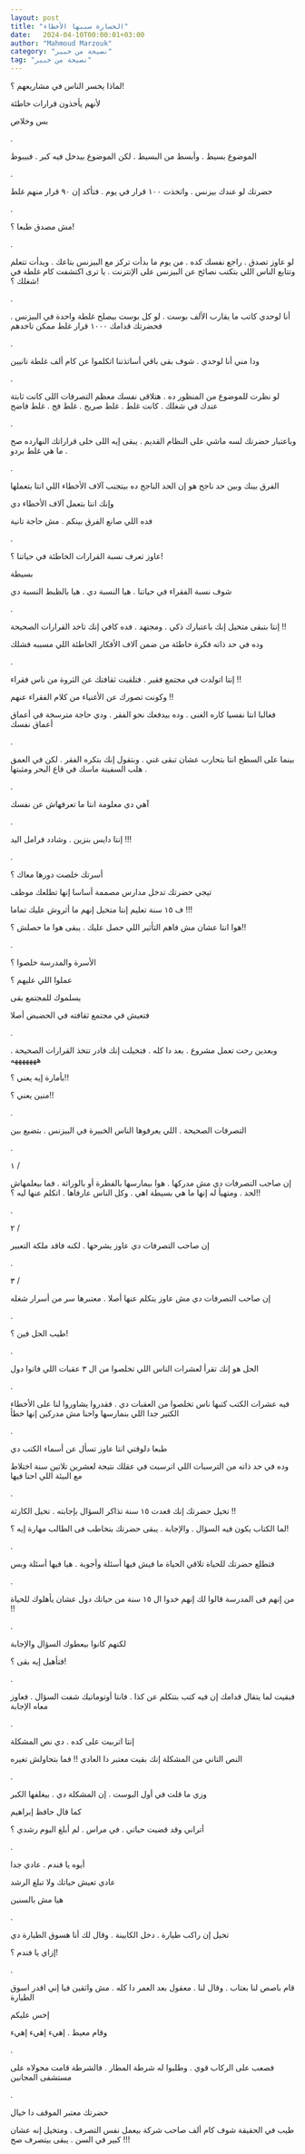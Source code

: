 ```yaml
---
layout: post
title: "الخسارة سببها الأخطاء"
date:   2024-04-10T00:00:01+03:00
author: "Mahmoud Marzouk"
category: "نصيحة من خبير"
tag: "نصيحة من خبير"
---
```



لماذا يخسر الناس في مشاريعهم ؟!

لأنهم يأخذون قرارات خاطئة

بس وخلاص

.

الموضوع بسيط . وأبسط من البسيط . لكن الموضوع بيدخل فيه
كبر . فبيبوظ

.

حضرتك لو عندك بيزنس . واتخذت ١٠٠ قرار في يوم . فتأكد إن
٩٠ قرار منهم غلط

.

مش مصدق طبعا ؟!

.

لو عاوز تصدق . راجع نفسك كده . من يوم ما بدأت تركز مع
البيزنس بتاعك . وبدأت تتعلم وتتابع الناس اللي بتكتب نصائح عن البيزنس على
الإنترنت . يا ترى اكتشفت كام غلطة في شغلك ؟!

.

أنا لوحدي كاتب ما يقارب الألف بوست . لو كل بوست بيصلح
غلطة واحدة في البيزنس . فحضرتك قدامك ١٠٠٠ قرار غلط ممكن تاخدهم

.

ودا مني أنا لوحدي . شوف بقى باقي أساتذتنا اتكلموا عن كام
ألف غلطة تانيين

.

لو نظرت للموضوع من المنظور ده . هتلاقى نفسك معظم
التصرفات اللى كانت ثابتة عندك في شغلك . كانت غلط . غلط صريح . غلط فج .
غلط فاضح

.

وباعتبار حضرتك لسه ماشي على النظام القديم . يبقى إيه
اللى خلى قراراتك النهارده صح . ما هي غلط بردو

.

الفرق بينك وبين حد ناجح هو إن الحد الناجح ده بيتجنب آلاف
الأخطاء اللي انتا بتعملها

وإنك انتا بتعمل آلاف الأخطاء دي

فده اللي صانع الفرق بينكم . مش حاجة تانية

.

عاوز تعرف نسبة القرارات الخاطئة في حياتنا ؟!

بسيطة

شوف نسبة الفقراء في حياتنا . هيا النسبة دي . هيا بالظبط
النسبة دي

.

إنتا بتبقى متخيل إنك باعتبارك ذكي . ومجتهد . فده كافي
إنك تاخد القرارات الصحيحة !!

وده في حد ذاته فكرة خاطئة من ضمن آلاف الأفكار الخاطئة
اللي مسببه فشلك

.

إنتا اتولدت في مجتمع فقير . فتلقيت ثقافتك عن الثروة من
ناس فقراء !!

وكونت تصورك عن الأغنياء من كلام الفقراء عنهم !!

فغالبا انتا نفسيا كاره الغنى . وده بيدفعك نحو الفقر .
ودي حاجة مترسخة في أعماق أعماق نفسك

.

بينما على السطح انتا بتحارب عشان تبقى غني . وبتقول إنك
بتكره الفقر . لكن في العمق . هلب السفينة ماسك في قاع البحر
ومثبتها

.

آهي دي معلومة انتا ما تعرفهاش عن نفسك

.

إنتا دايس بنزين . وشادد فرامل اليد !!!

.

أسرتك خلصت دورها معاك ؟

تيجي حضرتك تدخل مدارس مصممة أساسا إنها تطلعك موظف

ف ١٥ سنة تعليم إنتا متخيل إنهم ما أثروش عليك
تماما !!!

هوا انتا عشان مش فاهم التأثير اللي حصل عليك . يبقى هوا
ما حصلش ؟!!

.

الأسرة والمدرسة خلصوا ؟

عملوا اللي عليهم ؟

يسلموك للمجتمع بقى

فتعيش في مجتمع ثقافته في الحضيض أصلا

.

وبعدين رحت تعمل مشروع . بعد دا كله . فتخيلت إنك قادر
تتخذ القرارات الصحيحة . هههههههه

بأمارة إيه يعني ؟!!

منين يعني ؟!!

.

التصرفات الصحيحة . اللي يعرفوها الناس الخبيرة في البيزنس
. بتضيع بين

.

١ /

إن صاحب التصرفات دي مش مدركها . هوا بيمارسها بالفطرة أو
بالوراثة . فما بيعلمهاش لحد . ومتهيأ له إنها ما هي بسيطة اهي . وكل الناس
عارفاها . اتكلم عنها ليه ؟!!

.

٢ /

إن صاحب التصرفات دي عاوز يشرحها . لكنه فاقد ملكة
التعبير

.

٣ /

إن صاحب التصرفات دي مش عاوز يتكلم عنها أصلا . معتبرها سر
من أسرار شغله

.

طيب الحل فين ؟!

.

الحل هو إنك تقرأ لعشرات الناس اللي تخلصوا من ال ٣ عقبات
اللي فاتوا دول

.

فيه عشرات الكتب كتبها ناس تخلصوا من العقبات دي . فقدروا
يشاوروا لنا على الأخطاء الكتير جدا اللي بنمارسها واحنا مش مدركين إنها
خطأ

.

طبعا دلوقتي انتا عاوز تسأل عن أسماء الكتب دي

وده في حد ذاته من الترسبات اللي اترسبت في عقلك نتيجة
لعشرين تلاتين سنة اختلاط مع البيئة اللي احنا فيها

.

تخيل حضرتك إنك قعدت ١٥ سنة تذاكر السؤال بإجابته . تخيل
الكارثة !!

لما الكتاب يكون فيه السؤال . والإجابة . يبقى حضرتك
بتخاطب فى الطالب مهارة إيه ؟!

.

فتطلع حضرتك للحياة تلاقي الحياة ما فيش فيها أسئلة وأجوبة
. هيا فيها أسئلة وبس

.

من إنهم فى المدرسة قالوا لك إنهم خدوا ال ١٥ سنة من حياتك
دول عشان يأهلوك للحياة !!

.

لكنهم كانوا بيعطوك السؤال والإجابة

فتأهيل إيه بقى ؟!

.

فبقيت لما يتقال قدامك إن فيه كتب بتتكلم عن كذا . فانتا
أوتوماتيك شفت السؤال . فعاوز معاه الإجابة

.

إنتا اتربيت على كده . دي نص المشكلة

النص التاني من المشكلة إنك بقيت معتبر دا العادي !! فما
بتحاولش تغيره

.

وزي ما قلت في أول البوست . إن المشكلة دي . بيغلفها
الكبر

كما قال حافظ إبراهيم

أتراني وقد قضيت حياتي . في مراس . لم أبلغ اليوم رشدي
؟

.

أيوه يا فندم . عادي جدا

عادي تعيش حياتك ولا تبلغ الرشد

هيا مش بالسنين

.

تخيل إن راكب طيارة . دخل الكابينة . وقال لك أنا هسوق
الطيارة دي

إزاي يا فندم ؟!

.

قام باصص لنا بعتاب . وقال لنا . معقول بعد العمر دا كله .
مش واثقين فيا إني اقدر اسوق الطيارة

إخس عليكم

وقام معيط . إهيء إهيء إهيء

.

فصعب على الركاب قوي . وطلبوا له شرطة المطار . فالشرطة
قامت محولاه على مستشفى المجانين

.

حضرتك معتبر الموقف دا خيال

طيب في الحقيقة شوف كام ألف صاحب شركة بيعمل نفس التصرف .
ومتخيل إنه عشان كبير في السن . يبقى بيتصرف صح !!!
